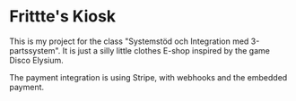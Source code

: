 # Frittte's Kiosk

This is my project for the class "Systemstöd och Integration med 3-partssystem". 
It is just a silly little clothes E-shop inspired by the game Disco Elysium. 

The payment integration is using Stripe, with webhooks and the embedded payment. 
